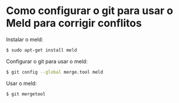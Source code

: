 # Como configurar o git para usar o Meld para corrigir conflitos

Instalar o meld:

```bash
$ sudo apt-get install meld
```

Configurar o git para usar o meld:

```bash
$ git config --global merge.tool meld
```

Usar o meld:

```bash
$ git mergetool
```